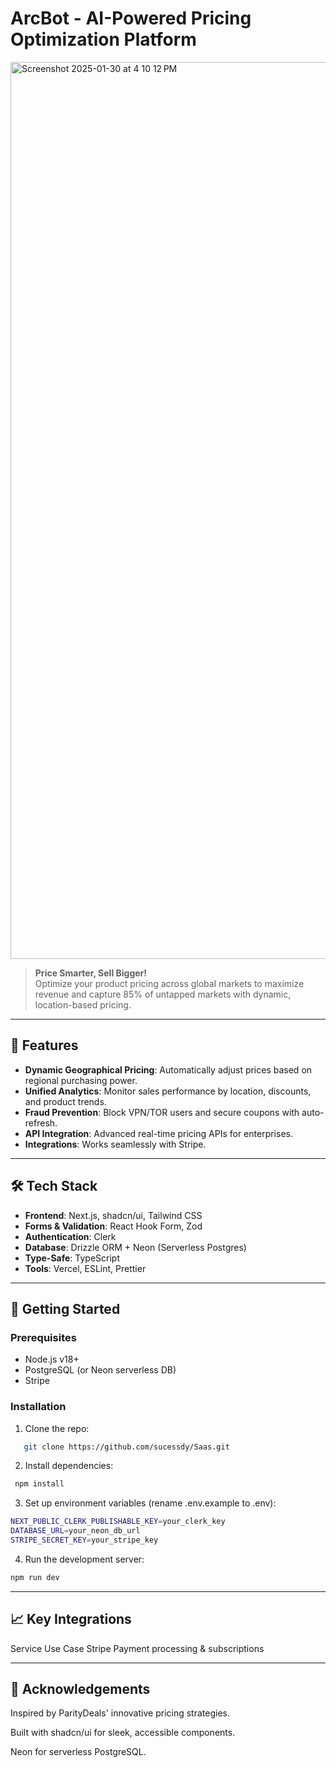 # ArcBot - AI-Powered Pricing Optimization Platform

<img width="1435" alt="Screenshot 2025-01-30 at 4 10 12 PM" src="https://github.com/user-attachments/assets/cce38784-be32-42e3-92a6-4c5ae2d52e18" />



> **Price Smarter, Sell Bigger!**  
> Optimize your product pricing across global markets to maximize revenue and capture 85% of untapped markets with dynamic, location-based pricing.

---

## 🌟 Features

- **Dynamic Geographical Pricing**: Automatically adjust prices based on regional purchasing power.
- **Unified Analytics**: Monitor sales performance by location, discounts, and product trends.
- **Fraud Prevention**: Block VPN/TOR users and secure coupons with auto-refresh.
- **API Integration**: Advanced real-time pricing APIs for enterprises.
- **Integrations**: Works seamlessly with Stripe. 

---

## 🛠️ Tech Stack

- **Frontend**: Next.js, shadcn/ui, Tailwind CSS
- **Forms & Validation**: React Hook Form, Zod
- **Authentication**: Clerk
- **Database**: Drizzle ORM + Neon (Serverless Postgres)
- **Type-Safe**: TypeScript
- **Tools**: Vercel, ESLint, Prettier

---

## 🚀 Getting Started

### Prerequisites
- Node.js v18+
- PostgreSQL (or Neon serverless DB)
- Stripe

### Installation
1. Clone the repo:
```bash
   git clone https://github.com/sucessdy/Saas.git
```
2. Install dependencies:
  ```bash
   npm install
  ```
3. Set up environment variables (rename .env.example to .env):
  ```bash
  NEXT_PUBLIC_CLERK_PUBLISHABLE_KEY=your_clerk_key
  DATABASE_URL=your_neon_db_url
  STRIPE_SECRET_KEY=your_stripe_key
  ```
4. Run the development server:
  ```bash
  npm run dev
  ```
---
## 📈 Key Integrations
Service	Use Case
Stripe	Payment processing & subscriptions


---

## 🙌  Acknowledgements  
Inspired by ParityDeals' innovative pricing strategies.

Built with shadcn/ui for sleek, accessible components.

 Neon for serverless PostgreSQL.


